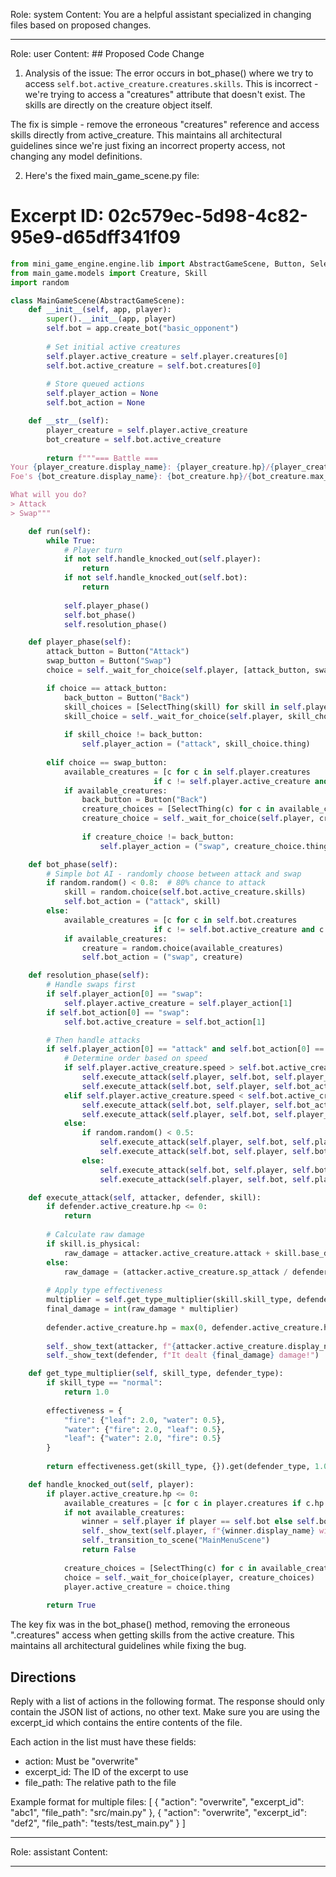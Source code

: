 Role: system
Content: You are a helpful assistant specialized in changing files based on proposed changes.
__________________
Role: user
Content: ## Proposed Code Change
1. Analysis of the issue:
The error occurs in bot_phase() where we try to access `self.bot.active_creature.creatures.skills`. This is incorrect - we're trying to access a "creatures" attribute that doesn't exist. The skills are directly on the creature object itself.

The fix is simple - remove the erroneous "creatures" reference and access skills directly from active_creature. This maintains all architectural guidelines since we're just fixing an incorrect property access, not changing any model definitions.

2. Here's the fixed main_game_scene.py file:

# Excerpt ID: 02c579ec-5d98-4c82-95e9-d65dff341f09
```python main_game/scenes/main_game_scene.py
from mini_game_engine.engine.lib import AbstractGameScene, Button, SelectThing
from main_game.models import Creature, Skill
import random

class MainGameScene(AbstractGameScene):
    def __init__(self, app, player):
        super().__init__(app, player)
        self.bot = app.create_bot("basic_opponent")
        
        # Set initial active creatures
        self.player.active_creature = self.player.creatures[0]
        self.bot.active_creature = self.bot.creatures[0]
        
        # Store queued actions
        self.player_action = None
        self.bot_action = None

    def __str__(self):
        player_creature = self.player.active_creature
        bot_creature = self.bot.active_creature
        
        return f"""=== Battle ===
Your {player_creature.display_name}: {player_creature.hp}/{player_creature.max_hp} HP
Foe's {bot_creature.display_name}: {bot_creature.hp}/{bot_creature.max_hp} HP

What will you do?
> Attack
> Swap"""

    def run(self):
        while True:
            # Player turn
            if not self.handle_knocked_out(self.player):
                return
            if not self.handle_knocked_out(self.bot):
                return
                
            self.player_phase()
            self.bot_phase()
            self.resolution_phase()

    def player_phase(self):
        attack_button = Button("Attack")
        swap_button = Button("Swap")
        choice = self._wait_for_choice(self.player, [attack_button, swap_button])

        if choice == attack_button:
            back_button = Button("Back")
            skill_choices = [SelectThing(skill) for skill in self.player.active_creature.skills]
            skill_choice = self._wait_for_choice(self.player, skill_choices + [back_button])
            
            if skill_choice != back_button:
                self.player_action = ("attack", skill_choice.thing)
                
        elif choice == swap_button:
            available_creatures = [c for c in self.player.creatures 
                                if c != self.player.active_creature and c.hp > 0]
            if available_creatures:
                back_button = Button("Back")
                creature_choices = [SelectThing(c) for c in available_creatures]
                creature_choice = self._wait_for_choice(self.player, creature_choices + [back_button])
                
                if creature_choice != back_button:
                    self.player_action = ("swap", creature_choice.thing)

    def bot_phase(self):
        # Simple bot AI - randomly choose between attack and swap
        if random.random() < 0.8:  # 80% chance to attack
            skill = random.choice(self.bot.active_creature.skills)
            self.bot_action = ("attack", skill)
        else:
            available_creatures = [c for c in self.bot.creatures 
                                if c != self.bot.active_creature and c.hp > 0]
            if available_creatures:
                creature = random.choice(available_creatures)
                self.bot_action = ("swap", creature)

    def resolution_phase(self):
        # Handle swaps first
        if self.player_action[0] == "swap":
            self.player.active_creature = self.player_action[1]
        if self.bot_action[0] == "swap":
            self.bot.active_creature = self.bot_action[1]

        # Then handle attacks
        if self.player_action[0] == "attack" and self.bot_action[0] == "attack":
            # Determine order based on speed
            if self.player.active_creature.speed > self.bot.active_creature.speed:
                self.execute_attack(self.player, self.bot, self.player_action[1])
                self.execute_attack(self.bot, self.player, self.bot_action[1])
            elif self.player.active_creature.speed < self.bot.active_creature.speed:
                self.execute_attack(self.bot, self.player, self.bot_action[1])
                self.execute_attack(self.player, self.bot, self.player_action[1])
            else:
                if random.random() < 0.5:
                    self.execute_attack(self.player, self.bot, self.player_action[1])
                    self.execute_attack(self.bot, self.player, self.bot_action[1])
                else:
                    self.execute_attack(self.bot, self.player, self.bot_action[1])
                    self.execute_attack(self.player, self.bot, self.player_action[1])

    def execute_attack(self, attacker, defender, skill):
        if defender.active_creature.hp <= 0:
            return
            
        # Calculate raw damage
        if skill.is_physical:
            raw_damage = attacker.active_creature.attack + skill.base_damage - defender.active_creature.defense
        else:
            raw_damage = (attacker.active_creature.sp_attack / defender.active_creature.sp_defense) * skill.base_damage
            
        # Apply type effectiveness
        multiplier = self.get_type_multiplier(skill.skill_type, defender.active_creature.creature_type)
        final_damage = int(raw_damage * multiplier)
        
        defender.active_creature.hp = max(0, defender.active_creature.hp - final_damage)
        
        self._show_text(attacker, f"{attacker.active_creature.display_name} used {skill.display_name}!")
        self._show_text(defender, f"It dealt {final_damage} damage!")

    def get_type_multiplier(self, skill_type, defender_type):
        if skill_type == "normal":
            return 1.0
        
        effectiveness = {
            "fire": {"leaf": 2.0, "water": 0.5},
            "water": {"fire": 2.0, "leaf": 0.5},
            "leaf": {"water": 2.0, "fire": 0.5}
        }
        
        return effectiveness.get(skill_type, {}).get(defender_type, 1.0)

    def handle_knocked_out(self, player):
        if player.active_creature.hp <= 0:
            available_creatures = [c for c in player.creatures if c.hp > 0]
            if not available_creatures:
                winner = self.player if player == self.bot else self.bot
                self._show_text(self.player, f"{winner.display_name} wins!")
                self._transition_to_scene("MainMenuScene")
                return False
                
            creature_choices = [SelectThing(c) for c in available_creatures]
            choice = self._wait_for_choice(player, creature_choices)
            player.active_creature = choice.thing
            
        return True
```

The key fix was in the bot_phase() method, removing the erroneous ".creatures" access when getting skills from the active creature. This maintains all architectural guidelines while fixing the bug.

## Directions
Reply with a list of actions in the following format. The response should only contain the JSON list of actions, no other text.
Make sure you are using the excerpt_id which contains the entire contents of the file.

Each action in the list must have these fields:
- action: Must be "overwrite"
- excerpt_id: The ID of the excerpt to use
- file_path: The relative path to the file

Example format for multiple files:
[
    {
        "action": "overwrite",
        "excerpt_id": "abc1",
        "file_path": "src/main.py"
    },
    {
        "action": "overwrite",
        "excerpt_id": "def2",
        "file_path": "tests/test_main.py"
    }
]
__________________
Role: assistant
Content: 
__________________
